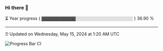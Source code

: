 ### Hi there 👋

⏳ Year progress { ▓▓▓▓▓▓▓▓▓▓▓░░░░░░░░░░░░░░░░░░░ } 36.90 %

---

⏰ Updated on Wednesday, May 15, 2024 at 1:20 AM UTC

![Progress Bar CI](https://github.com/arthurbuhl/arthurbuhl/workflows/Progress%20Bar%20CI/badge.svg)
